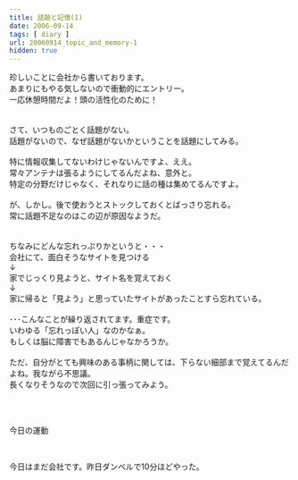 ```yaml
---
title: 話題と記憶(1)
date: 2006-09-14
tags: [ diary ]
url: 20060914_topic_and_memory-1
hidden: true
---
```

珍しいことに会社から書いております。<br />
あまりにもやる気しないので衝動的にエントリー。<br />
一応休憩時間だよ！頭の活性化のために！<br />
<br />
<br />
さて、いつものごとく話題がない。<br />
話題がないので、なぜ話題がないかということを話題にしてみる。<br />
<br />
特に情報収集してないわけじゃないんですよ、ええ。<br />
常々アンテナは張るようにしてるんだよね、意外と。<br />
特定の分野だけじゃなく、それなりに話の種は集めてるんですよ。<br />
<br />
が、しかし。後で使おうとストックしておくとばっさり忘れる。<br />
常に話題不足なのはこの辺が原因なようだ。<br />
<br />
<br />
ちなみにどんな忘れっぷりかというと・・・<br />
会社にて、面白そうなサイトを見つける<br />
↓<br />
家でじっくり見ようと、サイト名を覚えておく<br />
↓<br />
家に帰ると「見よう」と思っていたサイトがあったことすら忘れている。<br />
<br />
･･･こんなことが繰り返されてます。重症です。<br />
いわゆる「忘れっぽい人」なのかなぁ。<br />
もしくは脳に障害でもあるんじゃなかろうか。<br />
<br />
ただ、自分がとても興味のある事柄に関しては、下らない細部まで覚えてるんだよね。我ながら不思議。<br />
長くなりそうなので次回に引っ張ってみよう。<br />
<br />
<div><br />
<p>今日の運動</p><br />
<p>今日はまだ会社です。昨日ダンベルで10分ほどやった。</p><br />
</div>
